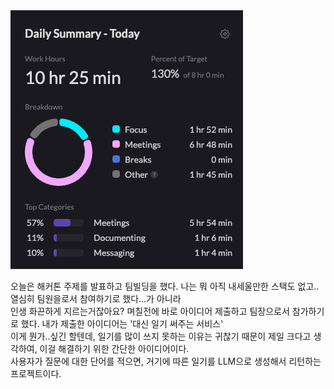 <img src="/Tracking_Time/2_Feb/250225.png">

오늘은 해커톤 주제를 발표하고 팀빌딩을 했다. 나는 뭐 아직 내세울만한 스택도 없고..열심히 팀원을로서 참여하기로 했다...가 아니라<br>
인생 화끈하게 지르는거잖아요? 며칠전에 바로 아이디어 제출하고 팀장으로서 참가하기로 했다. 내가 제출한 아이디어는 '대신 일기 써주는 서비스'<br>
이게 뭔가..싶긴 할텐데, 일기를 많이 쓰지 못하는 이유는 귀찮기 때문이 제일 크다고 생각하여, 이걸 해결하기 위한 간단한 아이디어이다.<br>
사용자가 질문에 대한 단어를 적으면, 거기에 따른 일기를 LLM으로 생성해서 리턴하는 프로젝트이다.